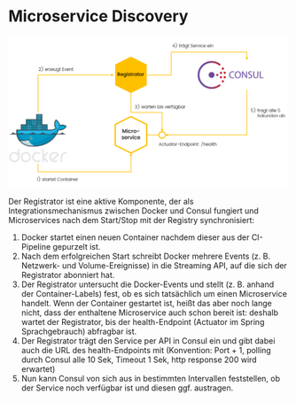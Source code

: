 # Microservice Discovery

![Overview](registrator.PNG)

Der Registrator ist eine aktive Komponente, der als Integrationsmechanismus zwischen Docker und Consul fungiert und Microservices nach dem Start/Stop mit der Registry synchronisiert:

1. Docker startet einen neuen Container nachdem dieser aus der CI-Pipeline gepurzelt ist.
2. Nach dem erfolgreichen Start schreibt Docker mehrere Events (z. B. Netzwerk- und Volume-Ereignisse) in die Streaming API, auf die sich der Registrator abonniert hat.
3. Der Registrator untersucht die Docker-Events und stellt (z. B. anhand der Container-Labels) fest, ob es sich tatsächlich um einen Microservice handelt. Wenn der Container gestartet ist, heißt das aber noch lange nicht, dass der enthaltene Microservice auch schon bereit ist: deshalb wartet der Registrator, bis der health-Endpoint (Actuator im Spring Sprachgebrauch) abfragbar ist.
4. Der Registrator trägt den Service per API in Consul ein und gibt dabei auch die URL des health-Endpoints mit (Konvention: Port + 1, polling durch Consul alle 10 Sek, Timeout 1 Sek, http response 200 wird erwartet)
5. Nun kann Consul von sich aus in bestimmten Intervallen feststellen, ob der Service noch verfügbar ist und diesen ggf. austragen.